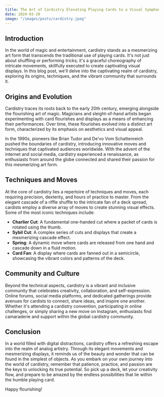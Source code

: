 ```yaml
---
title: The Art of Cardistry Elevating Playing Cards to a Visual Symphony
date: 2024-03-20
image: "/images/posts/cardistry.jpeg"
---
```


## Introduction

In the world of magic and entertainment, cardistry stands as a mesmerizing art form that transcends the traditional use of playing cards. It's not just about shuffling or performing tricks; it's a graceful choreography of intricate movements, skillfully executed to create captivating visual displays. In this blog post, we'll delve into the captivating realm of cardistry, exploring its origins, techniques, and the vibrant community that surrounds it.

## Origins and Evolution

Cardistry traces its roots back to the early 20th century, emerging alongside the flourishing art of magic. Magicians and sleight-of-hand artists began experimenting with card flourishes and displays as a means of enhancing their performances. Over time, these flourishes evolved into a distinct art form, characterized by its emphasis on aesthetics and visual appeal.

In the 1990s, pioneers like Brian Tudor and De'vo Vom Schattenreich pushed the boundaries of cardistry, introducing innovative moves and techniques that captivated audiences worldwide. With the advent of the internet and social media, cardistry experienced a renaissance, as enthusiasts from around the globe connected and shared their passion for this mesmerizing art form.

## Techniques and Moves

At the core of cardistry lies a repertoire of techniques and moves, each requiring precision, dexterity, and hours of practice to master. From the elegant cascade of a riffle shuffle to the intricate fan of a deck spread, cardists employ a diverse array of moves to create stunning visual effects. Some of the most iconic techniques include:

- **Charlier Cut**: A fundamental one-handed cut where a packet of cards is rotated using the thumb.
- **Sybil Cut**: A complex series of cuts and displays that create a mesmerizing cascade effect.
- **Spring**: A dynamic move where cards are released from one hand and cascade down in a fluid motion.
- **Card Fan**: A display where cards are fanned out in a semicircle, showcasing the vibrant colors and patterns of the deck.

## Community and Culture

Beyond the technical aspects, cardistry is a vibrant and inclusive community that celebrates creativity, collaboration, and self-expression. Online forums, social media platforms, and dedicated gatherings provide avenues for cardists to connect, share ideas, and inspire one another. Whether it's attending a cardistry convention, participating in online challenges, or simply sharing a new move on Instagram, enthusiasts find camaraderie and support within the global cardistry community.

## Conclusion

In a world filled with digital distractions, cardistry offers a refreshing escape into the realm of analog artistry. Through its elegant movements and mesmerizing displays, it reminds us of the beauty and wonder that can be found in the simplest of objects. As you embark on your own journey into the world of cardistry, remember that patience, practice, and passion are the keys to unlocking its true potential. So pick up a deck, let your creativity flow, and prepare to be amazed by the endless possibilities that lie within the humble playing card.

Happy flourishing!
